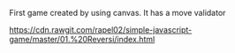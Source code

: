 First game created by using canvas.
It has a move validator

 https://cdn.rawgit.com/rapel02/simple-javascript-game/master/01.%20Reversi/index.html
